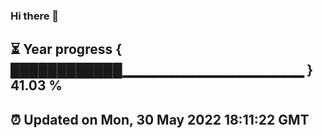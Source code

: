 ### Hi there 👋
⏳ Year progress { ████████████▁▁▁▁▁▁▁▁▁▁▁▁▁▁▁▁▁▁ } 41.03 %
---
⏰ Updated on Mon, 30 May 2022 18:11:22 GMT
---
